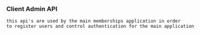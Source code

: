 ### Client Admin API

    this api's are used by the main memberships application in order 
    to register users and control authentication for the main application


